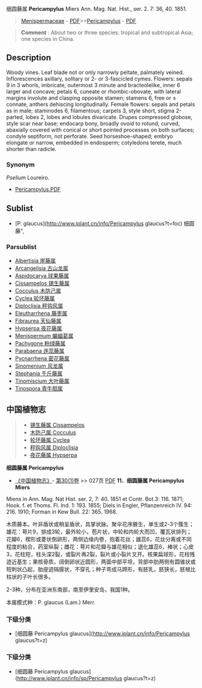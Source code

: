 细圆藤属 **Pericampylus** Miers Ann. Mag. Nat. Hist., ser. 2. 7: 36, 40. 1851.

> [Menispermaceae](http://www.iplant.cn/info/Menispermaceae?t=foc) - [PDF](http://www.iplant.cn/foc/pdf/Menispermaceae.pdf)>>[Pericampylus](http://www.iplant.cn/info/Pericampylus?t=foc) - [PDF](http://www.iplant.cn/foc/pdf/Pericampylus.pdf)

> **Comment** : 
> About two or three species: tropical and subtropical Asia; one species in China.

## Description

Woody vines. Leaf blade not or only narrowly peltate, palmately veined. Inflorescences axillary, solitary or 2- or 3-fascicled cymes. Flowers: sepals 9 in 3 whorls, imbricate, outermost 3 minute and bracteolelike, inner 6 larger and concave; petals 6, cuneate or rhombic-obovate, with lateral margins involute and clasping opposite stamen; stamens 6, free or ± connate, anthers dehiscing longitudinally. Female flowers: sepals and petals as in male; staminodes 6, filamentous; carpels 3, style short, stigma 2-parted, lobes 2, lobes and lobules divaricate. Drupes compressed globose, style scar near base; endocarp bony, broadly ovoid to rotund, curved, abaxially covered with conical or short pointed processes on both surfaces; condyle septiform, not perforate. Seed horseshoe-shaped; embryo elongate or narrow, embedded in endosperm; cotyledons terete, much shorter than radicle.

### Synonym
*Pselium* Loureiro.

* [Pericampylus.PDF](http://www.iplant.cn/foc/pdf/Pericampylus.pdf)

## Sublist

* [P.  glaucus](http://www.iplant.cn/info/Pericampylus glaucus?t=foc) 细圆藤",

### Parsublist

* [Albertisia  崖藤属](http://www.iplant.cn/info/Albertisia?t=foc)
* [Arcangelisia  古山龙属](http://www.iplant.cn/info/Arcangelisia?t=foc)
* [Aspidocarya  球果藤属](http://www.iplant.cn/info/Aspidocarya?t=foc)
* [Cissampelos  锡生藤属](http://www.iplant.cn/info/Cissampelos?t=foc)
* [Cocculus  木防己属](http://www.iplant.cn/info/Cocculus?t=foc)
* [Cyclea  轮环藤属](http://www.iplant.cn/info/Cyclea?t=foc)
* [Diploclisia  秤钩风属](http://www.iplant.cn/info/Diploclisia?t=foc)
* [Eleutharrhena  藤枣属](http://www.iplant.cn/info/Eleutharrhena?t=foc)
* [Fibraurea  天仙藤属](http://www.iplant.cn/info/Fibraurea?t=foc)
* [Hypserpa  夜花藤属](http://www.iplant.cn/info/Hypserpa?t=foc)
* [Menispermum  蝙蝠葛属](http://www.iplant.cn/info/Menispermum?t=foc)
* [Pachygone  粉绿藤属](http://www.iplant.cn/info/Pachygone?t=foc)
* [Parabaena  连蕊藤属](http://www.iplant.cn/info/Parabaena?t=foc)
* [Pycnarrhena  密花藤属](http://www.iplant.cn/info/Pycnarrhena?t=foc)
* [Sinomenium  风龙属](http://www.iplant.cn/info/Sinomenium?t=foc)
* [Stephania  千斤藤属](http://www.iplant.cn/info/Stephania?t=foc)
* [Tinomiscium  大叶藤属](http://www.iplant.cn/info/Tinomiscium?t=foc)
* [Tinospora  青牛胆属](http://www.iplant.cn/info/Tinospora?t=foc)

## 中国植物志

> * [锡生藤属  Cissampelos](Cissampelos-锡生藤属.md)
> * [木防己属  Cocculus](http://www.iplant.cn/info/Cocculus?t=z)
> * [轮环藤属  Cyclea](http://www.iplant.cn/info/Cyclea?t=z)
> * [秤钩风属  Diploclisia](http://www.iplant.cn/info/Diploclisia?t=z)
> * [夜花藤属  Hypserpa](http://www.iplant.cn/info/Hypserpa?t=z)

**细圆藤属 Pericampylus**

* [《中国植物志》](http://www.iplant.cn/frps)- [第30(1)卷](http://www.iplant.cn/frps/vol/30(1)) >> 027页 [PDF](http://www.iplant.cn/frps/pdf/30(1)/027y.pdf)
**11．细圆藤属 Pericampylus Miers**

Miens in Ann. Mag. Nat Hist. ser. 2, 7: 40. 1851 et Contr. Bot.3: 116. 1871; Hook. f. et Thoms. Fl. Ind. 1: 193. 1855; Diels in Engler, Pflanzenreich IV. 94: 216. 1910; Forman in Kew Bull. 22: 365. 1968.

木质藤本。叶非盾状或稍呈盾状，具掌状脉。聚伞花序腋生，单生或2-3个簇生；雄花：萼片9，排成3轮，最外轮小，苞片状，中轮和内轮大而凹，覆瓦状排列；花瓣6，楔形或菱状倒卵形，两侧边缘内卷，抱着花丝；雄蕊6，花丝分离或不同程度的粘合，药室纵裂；雌花：萼片和花瓣与雄花相似；退化雄蕊6，棒状；心皮3，花柱短，柱头深2裂，或裂片再2裂，裂片或小裂片叉开。核果扁球形，花柱残迹近基生；果核骨质，阔倒卵状近圆形，两面中部平坦，背部中肋两侧有圆锥状或短刺状凸起，胎座迹隔膜状，不穿孔；种子弯成马蹄形，有胚乳，胚狭长，胚根比柱状的子叶长很多。

2-3种，分布在亚洲东南部，南至伊里安岛，我国1种。

本属模式种：P. glaucus (Lam.) Merr.

### 下级分类
* [细圆藤  Pericampylus glaucus](http://www.iplant.cn/info/Pericampylus glaucus?t=z)

### 下级分类
* [细圆藤  Pericampylus glaucus](http://www.iplant.cn/info/sp/Pericampylus glaucus?t=z)
